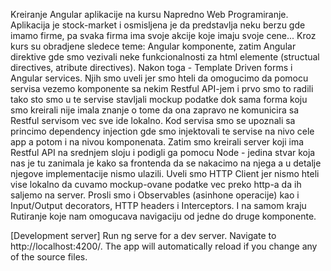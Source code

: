 Kreiranje Angular aplikacije na kursu Napredno Web Programiranje.
Aplikacija je stock-market i osmisljena je da predstavlja neku berzu gde imamo firme, pa svaka firma ima svoje akcije koje imaju svoje cene...
Kroz kurs su obradjene sledece teme: Angular komponente, zatim Angular direktive gde smo vezivali neke funkcionalnosti za html elemente (structual directives, atribute directives).
Nakon toga -  Template Driven forms i Angular services. Njih smo uveli jer smo hteli da omogucimo da pomocu servisa vezemo komponente sa nekim Restful API-jem i prvo smo to radili tako sto smo u te servise stavljali mockup podatke dok sama forma koju smo kreirali nije imala znanje o tome da ona zapravo ne komunicira sa Restful servisom vec sve ide lokalno. Kod servisa smo se upoznali sa princimo dependency injection gde smo injektovali te servise na nivo cele app a potom i na nivou komponenata.
Zatim smo kreirali server koji ima Restful API na srednjem sloju i podigli ga pomocu Node - jedina stvar koja nas je tu zanimala je kako sa frontenda da se nakacimo na njega a u detalje njegove implementacije nismo ulazili.
Uveli smo HTTP Client jer nismo hteli vise lokalno da cuvamo mockup-ovane podatke vec preko http-a da ih saljemo na server.
Prosli smo i Observables (asinhone operacije) kao i Input/Output decorators, HTTP headers i Interceptors.
I na samom kraju Rutiranje koje nam omogucava navigaciju od jedne do druge komponente. 

[Development server]
Run ng serve for a dev server. Navigate to http://localhost:4200/. The app will automatically reload if you change any of the source files.
